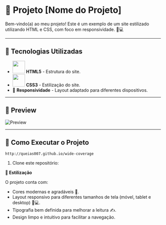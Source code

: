 # 📌 Projeto [Nome do Projeto]

Bem-vindo(a) ao meu projeto! Este é um exemplo de um site estilizado utilizando HTML e CSS, com foco em responsividade. 📱💻

---

## 🚀 Tecnologias Utilizadas

<ul>
  <li><img src="https://cdn.jsdelivr.net/gh/devicons/devicon/icons/html5/html5-original.svg" width="40" height="40"/> <strong>HTML5</strong> - Estrutura do site.</li>
  <li><img src="https://cdn.jsdelivr.net/gh/devicons/devicon/icons/css3/css3-original.svg" width="40" height="40"/> <strong>CSS3</strong> - Estilização do site.</li>
  <li>📱 <strong>Responsividade</strong> - Layout adaptado para diferentes dispositivos.</li>
</ul>

---

## 📸 Preview

![Preview](URL-da-imagem-preview)

---

## 📂 Como Executar o Projeto
<pre><code>http://queias007.github.io/wide-coverage</code></pre>

1. Clone este repositório:

<p><strong>🎨 Estilização</strong></p>
<p>O projeto conta com:</p>
<ul>
  <li>Cores modernas e agradáveis 🎨.</li>
  <li>Layout responsivo para diferentes tamanhos de tela (móvel, tablet e desktop) 📱💻.</li>
  <li>Tipografia bem definida para melhorar a leitura ✍️.</li>
  <li>Design limpo e intuitivo para facilitar a navegação.</li>
</ul>

